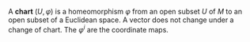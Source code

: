 A **chart** $(U,\varphi)$ is a homeomorphism $\varphi$ from an open subset $U$ of $M$ to an open subset of a Euclidean space. A vector does not change under a change of chart. The $\varphi^i$ are the coordinate maps.